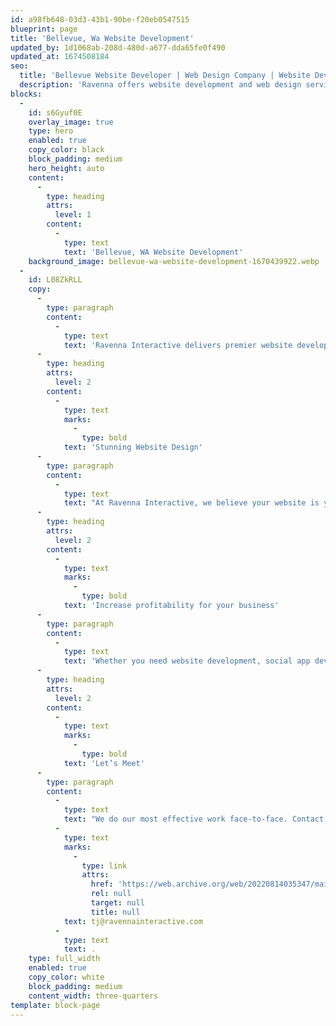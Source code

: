 ```yaml
---
id: a98fb648-03d3-43b1-90be-f20eb0547515
blueprint: page
title: 'Bellevue, Wa Website Development'
updated_by: 1d1068ab-208d-480d-a677-dda65fe0f490
updated_at: 1674508184
seo:
  title: 'Bellevue Website Developer | Web Design Company | Website Development Vendor'
  description: 'Ravenna offers website development and web design services in Bellevue WA. Our web developers not only aim to make sure your website is fast and responsive, but we also ensure that it works to retain customer leads and engage potential clients.'
blocks:
  -
    id: s6Gyuf0E
    overlay_image: true
    type: hero
    enabled: true
    copy_color: black
    block_padding: medium
    hero_height: auto
    content:
      -
        type: heading
        attrs:
          level: 1
        content:
          -
            type: text
            text: 'Bellevue, WA Website Development'
    background_image: bellevue-wa-website-development-1670439922.webp
  -
    id: L08ZkRLL
    copy:
      -
        type: paragraph
        content:
          -
            type: text
            text: 'Ravenna Interactive delivers premier website development services for clients in Bellevue, WA, and the surrounding areas. You can depend on us for a website that truly stands out while delivering the marketing results you need. We implement the latest in design and development to ensure that your website loads quickly, is responsive, and is visually appealing. We will work with you from beginning to end to create the website you want for your company.'
      -
        type: heading
        attrs:
          level: 2
        content:
          -
            type: text
            marks:
              -
                type: bold
            text: 'Stunning Website Design'
      -
        type: paragraph
        content:
          -
            type: text
            text: "At Ravenna Interactive, we believe your website is your company's face online. That is why we focus on creating stunning websites that speak directly to your target audience. We know you want your website to look its best, so we go above and beyond to deliver the results you deserve. As your website developer, our focus is on bringing your vision for your website to life."
      -
        type: heading
        attrs:
          level: 2
        content:
          -
            type: text
            marks:
              -
                type: bold
            text: 'Increase profitability for your business'
      -
        type: paragraph
        content:
          -
            type: text
            text: 'Whether you need website development, social app development, or application development, you can rely on our capable team of professionals. We have what it takes to give your website the edge over your competition while adding measurable value to your bottom line. We look forward to providing the website design, web development, and marketing services you can depend on to take your business to new heights.'
      -
        type: heading
        attrs:
          level: 2
        content:
          -
            type: text
            marks:
              -
                type: bold
            text: 'Let’s Meet'
      -
        type: paragraph
        content:
          -
            type: text
            text: "We do our most effective work face-to-face. Contact us to discuss your website needs in Bellevue, WA or Seattle by calling us at (206) 427-0000 or send an email to\_"
          -
            type: text
            marks:
              -
                type: link
                attrs:
                  href: 'https://web.archive.org/web/20220814035347/mailto:tj@ravennainteractive.com'
                  rel: null
                  target: null
                  title: null
            text: tj@ravennainteractive.com
          -
            type: text
            text: .
    type: full_width
    enabled: true
    copy_color: white
    block_padding: medium
    content_width: three-quarters
template: block-page
---
```

